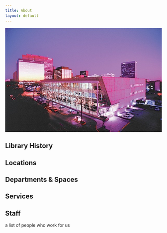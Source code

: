 ```yaml
---
title: About
layout: default
---
```


<img src="/img/aerial.jpg">

## Library History
## Locations
## Departments & Spaces
## Services
## Staff
a list of people who work for us
